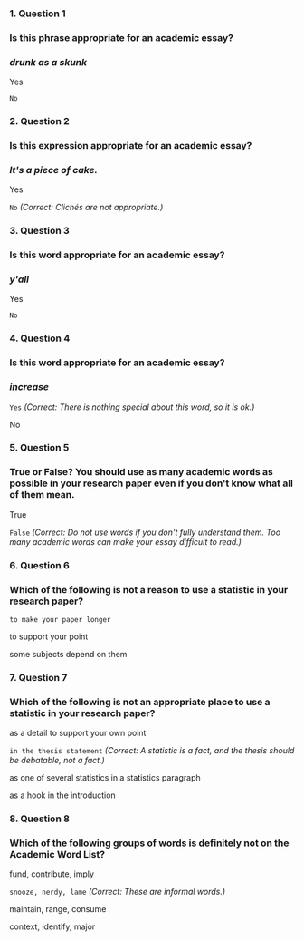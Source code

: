 ### 1. Question 1
### Is this phrase appropriate for an academic essay?

### _drunk as a skunk_


Yes



``No``



### 2. Question 2
### Is this expression appropriate for an academic essay?

### _It's a piece of cake._


Yes



``No``
_(Correct:
Clichés are not appropriate.)_


### 3. Question 3
### Is this word appropriate for an academic essay?

### _y'all_


Yes



``No``

### 4. Question 4
### Is this word appropriate for an academic essay?

### _increase_


``Yes``
_(Correct:
There is nothing special about this word, so it is ok.)_


No



### 5. Question 5
### True or False? You should use as many academic words as possible in your research paper even if you don't know what all of them mean.


True



``False``
_(Correct:
Do not use words if you don't fully understand them. Too many academic words can make your essay difficult to read.)_

### 6. Question 6
### Which of the following is not a reason to use a statistic in your research paper?


``to make your paper longer``



to support your point



some subjects depend on them




### 7. Question 7
### Which of the following is not an appropriate place to use a statistic in your research paper?


as a detail to support your own point



``in the thesis statement``
_(Correct:
A statistic is a fact, and the thesis should be debatable, not a fact.)_


as one of several statistics in a statistics paragraph



as a hook in the introduction



### 8. Question 8
### Which of the following groups of words is definitely not on the Academic Word List?


fund, contribute, imply



``snooze, nerdy, lame``
_(Correct:
These are informal words.)_


maintain, range, consume



context, identify, major



